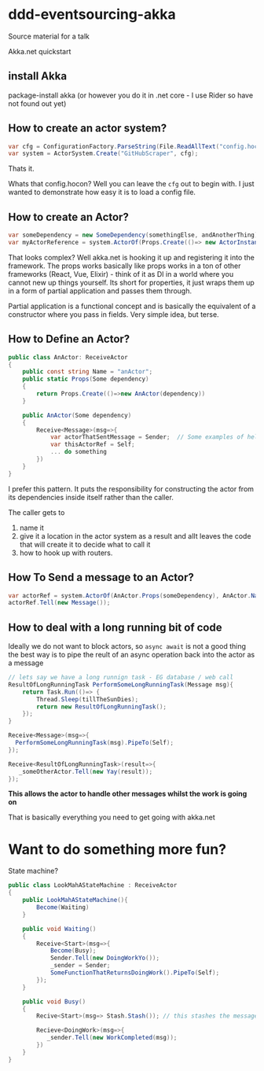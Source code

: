 # ddd-eventsourcing-akka
Source material for a talk

Akka.net quickstart

## install Akka

package-install akka (or however you do it in .net core - I use Rider so have not found out yet)

## How to create an actor system?

```csharp
var cfg = ConfigurationFactory.ParseString(File.ReadAllText("config.hocon"));
var system = ActorSystem.Create("GitHubScraper", cfg);
```

Thats it.

Whats that config.hocon? 
Well you can leave the `cfg` out to begin with. I just wanted to demonstrate how easy it is to load a config file.

## How to create an Actor?

```csharp
var someDependency = new SomeDependency(somethingElse, andAnotherThing);
var myActorReference = system.ActorOf(Props.Create(()=> new ActorInstance(someDependency)), ActorInstance.Name);
```
That looks complex?
Well akka.net is hooking it up and registering it into the framework.
The props works basically like props works in a ton of other frameworks (React, Vue, Elixir) - think of it as DI in a world where you cannot new up things yourself. Its short for properties, it just wraps them up in a form of partial application and passes them through.

Partial application is a functional concept and is basically the equivalent of a constructor where you pass in fields. Very simple idea, but terse.
 
## How to Define an Actor?

```csharp
public class AnActor: ReceiveActor
{
    public const string Name = "anActor";
    public static Props(Some dependency)
    {
        return Props.Create(()=>new AnActor(dependency))
    }

    public AnActor(Some dependency)
    {
        Receive<Message>(msg=>{
            var actorThatSentMessage = Sender;  // Some examples of helpful properties you gain access to.
            var thisActorRef = Self;
            ... do something
        })
    }
}
```

I prefer this pattern. It puts the responsibility for constructing the actor from its dependencies inside itself rather than the caller.

The caller gets to
1. name it 
1. give it a location in the actor system as a result and alIt leaves the code that will create it to decide what to call it
1. how to hook up with routers.


## How To Send a message to an Actor?
```csharp
var actorRef = system.ActorOf(AnActor.Props(someDependency), AnActor.Name)
actorRef.Tell(new Message());
```

## How to deal with a long running bit of code

Ideally we do not want to block actors, so `async await` is not a good thing the best way is to pipe the reult of an async operation back into the actor as a message

```csharp
// lets say we have a long runnign task - EG database / web call
ResultOfLongRunningTask PerformSomeLongRunningTask(Message msg){
    return Task.Run(()=> {
        Thread.Sleep(tillTheSunDies);
        return new ResultOfLongRunningTask();
    });
}

Receive<Message>(msg=>{
  PerformSomeLongRunningTask(msg).PipeTo(Self);
});

Receive<ResultOfLongRunningTask>(result=>{
   _someOtherActor.Tell(new Yay(result));
});
```

**This allows the actor to handle other messages whilst the work is going on**

That is basically everything you need to get going with akka.net


# Want to do something more fun?

State machine?

```csharp 
public class LookMahAStateMachine : ReceiveActor
{
    public LookMahAStateMachine(){
        Become(Waiting)
    }

    public void Waiting()
    {
        Receive<Start>(msg=>{
            Become(Busy);
            Sender.Tell(new DoingWorkYo());
            _sender = Sender;
            SomeFunctionThatReturnsDoingWork().PipeTo(Self);
        });
    }

    public void Busy()
    {
        Recive<Start>(msg=> Stash.Stash()); // this stashes the message so that when it is waiting it can consume it laster - purley optional a you can choose to let the mesage goto dead letters.

        Recieve<DoingWork>(msg=>{
           _sender.Tell(new WorkCompleted(msg));
        })
    }
}

```

